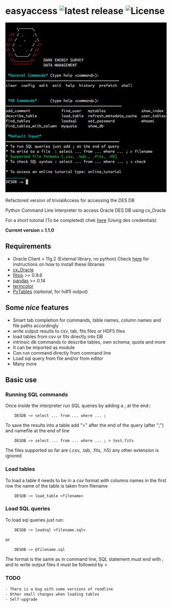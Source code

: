 # easyaccess <img src="https://img.shields.io/badge/release-v1.1.0-blue.svg" alt="latest release" /> <img src="https://img.shields.io/badge/license-NCSA%20License-blue.svg" alt="License" />
![help_screen](help_screenshot.png)

Refactored version of trivialAccess for accessing the DES DB

Python Command Line Interpreter to access Oracle DES DB
using cx_Oracle 

For a short tutorial (To be completed) chek [here](http://deslogin.cosmology.illinois.edu/~mcarras2/data/DESDM.html)
(Using des credentials)


**Current version = 1.1.0**

## Requirements

- Oracle Client > 11g.2 (External library, no python)
  Check [here](https://opensource.ncsa.illinois.edu/confluence/display/DESDM/Instructions+for+installing+Oracle+client+and+easyaccess+without+EUPS) for instructions on how to install these libraries
- [cx_Oracle](https://bitbucket.org/anthony_tuininga/cx_oracle)
- [fitsio](https://github.com/esheldon/fitsio) >= 0.9.6
- [pandas](http://pandas.pydata.org/) >= 0.14
- [termcolor](https://pypi.python.org/pypi/termcolor)
- [PyTables](http://pytables.github.io/) (optional, for hdf5 output)

## Some *nice* features
- Smart tab completion for commands, table names, column names and file paths accordingly
- write output results to csv, tab, fits files or HDF5 files
- load tables from csv or fits directly into DB
- intrinsic db commands to describe tables, own schema, quota and more
- It can be imported as module
- Can run command directly from command line
- Load sql query from file and/or from editor
- Many more

## Basic use

### Running SQL commands
Once inside the interpreter run SQL queries by adding a ; at the end::

        DESDB ~> select ... from ... where ... ;

To save the results into a table add ">" after the end of the query (after ";") and namefile at the end of line

        DESDB ~> select ... from ... where ... ; > test.fits

The files supported so far are (.csv, .tab, .fits, .h5) any other extension is ignored

### Load tables
To load a table it needs to be in a csv format with columns names in the first row
the name of the table is taken from filename


        DESDB ~> load_table <filename>

### Load SQL queries
To load sql queries just run:

        DESDB ~> loadsql <filename.sql>
or

        DESDB ~> @filename.sql

The format is the same as in command line, SQL statement must end with ;
and to write output files it must be followed by > <output file>

### TODO
    - There is a bug with some versions of readline
    - Other small changes when loading tables
    - Self-upgrade
